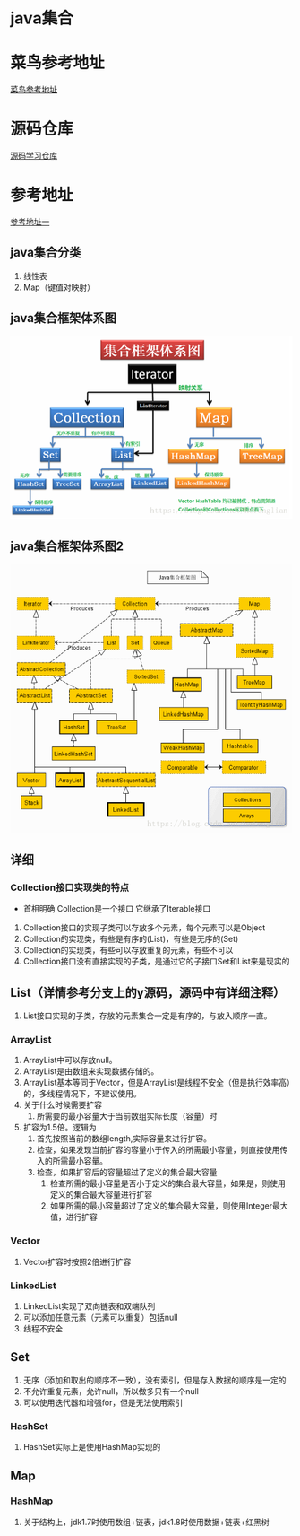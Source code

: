 # java集合
# 菜鸟参考地址
[菜鸟参考地址](https://www.runoob.com/java/java-collections.html)
# 源码仓库
[源码学习仓库](https://gitee.com/cyuxuan/learn-java-source)
# 参考地址
[参考地址一](https://www.cnblogs.com/coderzjz/p/13587167.html)
## java集合分类
1. 线性表
2. Map（键值对映射）
## java集合框架体系图
![java集合体系架构图](images/集合框架体系图.png)
## java集合框架体系图2
![java集合体系架构图](images/java集合框架体系图2.gif)

## 详细
### Collection接口实现类的特点
- 首相明确 Collection<E>是一个接口 它继承了Iterable<E>接口
1. Collection接口的实现子类可以存放多个元素，每个元素可以是Object
2. Collection的实现类，有些是有序的(List)，有些是无序的(Set)
3. Collection的实现类，有些可以存放重复的元素，有些不可以
4. Collection接口没有直接实现的子类，是通过它的子接口Set和List来是现实的

## List（详情参考分支上的y源码，源码中有详细注释）
1. List接口实现的子类，存放的元素集合一定是有序的，与放入顺序一直。
### ArrayList
1. ArrayList中可以存放null。
2. ArrayList是由数组来实现数据存储的。
3. ArrayList基本等同于Vector，但是ArrayList是线程不安全（但是执行效率高）的，多线程情况下，不建议使用。
4. 关于什么时候需要扩容
   1. 所需要的最小容量大于当前数组实际长度（容量）时
5. 扩容为1.5倍。逻辑为
   1. 首先按照当前的数组length,实际容量来进行扩容。
   2. 检查，如果发现当前扩容的容量小于传入的所需最小容量，则直接使用传入的所需最小容量。
   3. 检查，如果扩容后的容量超过了定义的集合最大容量
      1. 检查所需的最小容量是否小于定义的集合最大容量，如果是，则使用定义的集合最大容量进行扩容
      2. 如果所需的最小容量超过了定义的集合最大容量，则使用Integer最大值，进行扩容

### Vector
1. Vector扩容时按照2倍进行扩容

### LinkedList
1. LinkedList实现了双向链表和双端队列
2. 可以添加任意元素（元素可以重复）包括null
3. 线程不安全


## Set
1. 无序（添加和取出的顺序不一致），没有索引，但是存入数据的顺序是一定的
2. 不允许重复元素，允许null，所以做多只有一个null
3. 可以使用迭代器和增强for，但是无法使用索引
### HashSet
1. HashSet实际上是使用HashMap实现的

## Map

### HashMap
1. 关于结构上，jdk1.7时使用数组+链表，jdk1.8时使用数据+链表+红黑树
